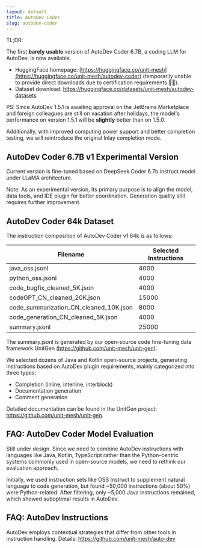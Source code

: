 ```yaml
---
layout: default
title: AutoDev Coder
slug: autodev-coder
---
```


TL;DR:

The first **barely usable** version of AutoDev Coder 6.7B, a coding LLM for AutoDev, is now available.

- HuggingFace homepage: [https://huggingface.co/unit-mesh](https://huggingface.co/unit-mesh/autodev-coder) (temporarily unable to provide direct downloads due to certification requirements 🐶🐶).
- Dataset download: https://huggingface.co/datasets/unit-mesh/autodev-datasets

PS: Since AutoDev 1.5.1 is awaiting approval on the JetBrains Marketplace and foreign colleagues are still on vacation after holidays, the model's performance on version 1.5.1 will be **slightly** better than on 1.5.0.

Additionally, with improved computing power support and better completion testing, we will reintroduce the original Inlay completion mode.

## AutoDev Coder 6.7B v1 Experimental Version

Current version is fine-tuned based on DeepSeek Coder 6.7b instruct model under LLaMA architecture.

Note: As an experimental version, its primary purpose is to align the model, data tools, and IDE plugin for better coordination. Generation quality still requires further improvement.

## AutoDev Coder 64k Dataset

The instruction composition of AutoDev Coder v1 64k is as follows:

| Filename                                | Selected Instructions |
|----------------------------------------|-----------------------|
| java_oss.jsonl                         | 4000                  |
| python_oss.jsonl                       | 4000                  |
| code_bugfix_cleaned_5K.json            | 4000                  |
| codeGPT_CN_cleaned_20K.json            | 15000                 |
| code_summarization_CN_cleaned_10K.json | 8000                  |
| code_generation_CN_cleaned_5K.json     | 4000                  |
| summary.jsonl                          | 25000                 |

The summary.jsonl is generated by our open-source code fine-tuning data framework UnitGen (https://github.com/unit-mesh/unit-gen).

We selected dozens of Java and Kotlin open-source projects, generating instructions based on AutoDev plugin requirements, mainly categorized into three types:

- Completion (inline, interline, interblock)
- Documentation generation
- Comment generation

Detailed documentation can be found in the UnitGen project: https://github.com/unit-mesh/unit-gen.

## FAQ: AutoDev Coder Model Evaluation

Still under design. Since we need to combine AutoDev instructions with languages like Java, Kotlin, TypeScript rather than the Python-centric systems commonly used in open-source models, we need to rethink our evaluation approach.

Initially, we used instruction sets like OSS Instruct to supplement natural language to code generation, but found ~50,000 instructions (about 50%) were Python-related. After filtering, only ~5,000 Java instructions remained, which showed suboptimal results in AutoDev.

## FAQ: AutoDev Instructions

AutoDev employs contextual strategies that differ from other tools in instruction handling. Details: https://github.com/unit-mesh/auto-dev
